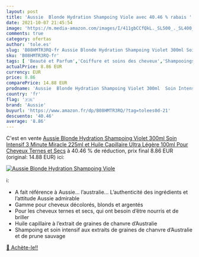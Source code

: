 ```yaml
---
layout: post
title: 'Aussie  Blonde Hydration Shampoing Viole avec 40.46 % rabais '
date: 2021-10-07 21:45:54
image: 'https://m.media-amazon.com/images/I/411gbCCfQkL._SL500_._SL400_.jpg'
comments: true
category: ofertas
author: 'tole.es'
slug: 'B08HMTR3RQ-fr Aussie Blonde Hydration Shampoing Violet 300ml Soin...'
sku: 'B08HMTR3RQ-fr'
tags: [ 'Beauté et Parfum','Coiffure et soins des cheveux','Shampooings','Soins des cheveux','aussie', ]
actualPrice: 8.86 EUR
currency: EUR
price: 8.86
comparePrice: 14.88 EUR
prodname: 'Aussie  Blonde Hydration Shampoing Violet 300ml  Soin Intensif 3 Minute Miracle 225ml et Huile Capillaire Ultra Légère 100ml  Pour Cheveux Ternes et Secs'
country: 'fr'
flag: '🇫🇷'
brand: 'Aussie'
buyurl: 'https://www.amazon.fr/dp/B08HMTR3RQ/?tag=tolees0d-21'
descuento: '40.46'
average: '8.86'
---
```


C'est en vente [Aussie  Blonde Hydration Shampoing Violet 300ml  Soin Intensif 3 Minute Miracle 225ml et Huile Capillaire Ultra Légère 100ml  Pour Cheveux Ternes et Secs](https://www.amazon.fr/dp/B08HMTR3RQ/?tag=tolees0d-21)  à  40.46 % de réduction, prix final  8.86 EUR (original: 14.88 EUR) ici:

[![Aussie  Blonde Hydration Shampoing Viole](https://m.media-amazon.com/images/I/411gbCCfQkL._SL500_._SL400_.jpg)](https://www.amazon.fr/dp/B08HMTR3RQ/?tag=tolees0d-21)

ℹ️:

- A fait référence à Aussie… l’australie... L’authenticité des ingrédients et l’attitude Aussie admirable
- Gamme pour cheveux décolorés, blonds et argentés
- Pour les cheveux ternes et secs, qui ont besoin d’être nourris et de briller
- Huile capillaire à l’extrait de graines de chanvre d’Australie
- Shampoing et soin intensif aux extraits de graines de chanvre d’Australie et de prune sauvage

[🛒 Achète-le!!](https://www.amazon.fr/dp/B08HMTR3RQ/?tag=tolees0d-21)
